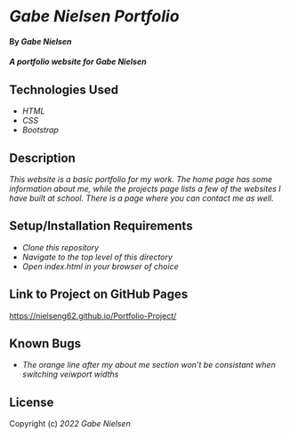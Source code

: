 # _Gabe Nielsen Portfolio_

#### By _**Gabe Nielsen**_

#### _A portfolio website for Gabe Nielsen_

## Technologies Used

* _HTML_
* _CSS_
* _Bootstrap_

## Description

_This website is a basic portfolio for my work. The home page has some information about me, while the projects page lists a few of the websites I have built at school. There is a page where you can contact me as well._

## Setup/Installation Requirements

* _Clone this repository_
* _Navigate to the top level of this directory_
* _Open index.html in your browser of choice_

## Link to Project on GitHub Pages
https://nielseng62.github.io/Portfolio-Project/

## Known Bugs

* _The orange line after my about me section won't be consistant when switching veiwport widths_

## License



Copyright (c) _2022_ _Gabe Nielsen_